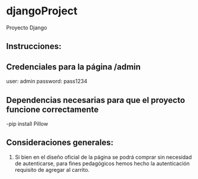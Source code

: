 # djangoProject
Proyecto Django
## Instrucciones: 

## Credenciales para la página /admin
user: admin
password: pass1234

## Dependencias necesarias para que el proyecto funcione correctamente 
-pip install Pillow

## Consideraciones generales:
1. Si bien en el diseño oficial de la página se podrá comprar sin necesidad de autenticarse, para fines pedagógicos hemos hecho la autenticación requisito de agregar al carrito. 

